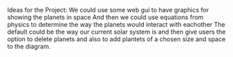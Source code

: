 Ideas for the Project:
We could use some web gui to have graphics for showing the planets in space
And then we could use equations from physics to determine the way the planets would interact with eachother
The default could be the way our current solar system is and then give users the option to delete planets and also to add plantets of a chosen size and space to the diagram.
